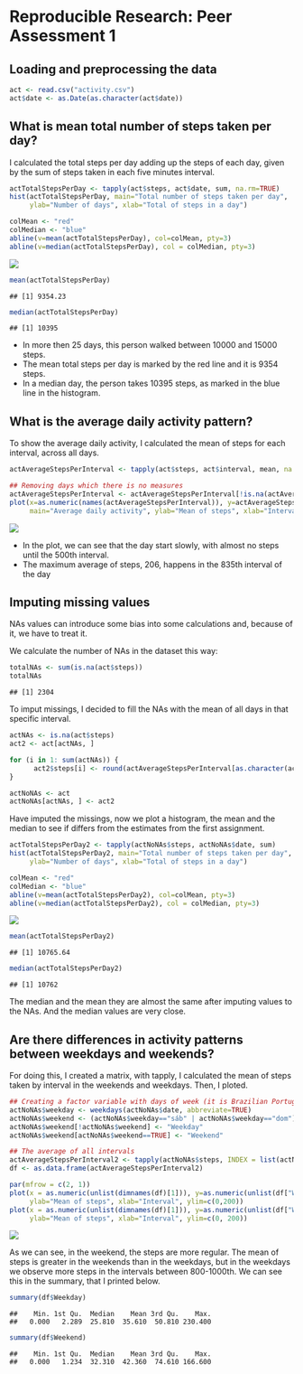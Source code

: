 # Reproducible Research: Peer Assessment 1


## Loading and preprocessing the data



```r
act <- read.csv("activity.csv")
act$date <- as.Date(as.character(act$date))
```


## What is mean total number of steps taken per day?

I calculated the total steps per day adding up the steps of each day, given by the 
sum of steps taken in each five minutes interval. 


```r
actTotalStepsPerDay <- tapply(act$steps, act$date, sum, na.rm=TRUE)
hist(actTotalStepsPerDay, main="Total number of steps taken per day", 
     ylab="Number of days", xlab="Total of steps in a day")

colMean <- "red"
colMedian <- "blue"
abline(v=mean(actTotalStepsPerDay), col=colMean, pty=3)
abline(v=median(actTotalStepsPerDay), col = colMedian, pty=3)
```

![](PA1_template_files/figure-html/unnamed-chunk-2-1.png)<!-- -->

```r
mean(actTotalStepsPerDay)
```

```
## [1] 9354.23
```

```r
median(actTotalStepsPerDay)
```

```
## [1] 10395
```


* In more then 25 days, this person walked between 10000 and 15000 steps. 
* The mean total steps per day is marked by the red line and it is 
9354 steps.
* In a median day, the person takes 10395 steps, as marked in the blue line in the histogram.


## What is the average daily activity pattern?

To show the average daily activity, I calculated the mean of steps for each interval, across all days.  


```r
actAverageStepsPerInterval <- tapply(act$steps, act$interval, mean, na.rm=TRUE)

## Removing days which there is no measures
actAverageStepsPerInterval <- actAverageStepsPerInterval[!is.na(actAverageStepsPerInterval)]
plot(x=as.numeric(names(actAverageStepsPerInterval)), y=actAverageStepsPerInterval, type="l", 
     main="Average daily activity", ylab="Mean of steps", xlab="Interval in the day")
```

![](PA1_template_files/figure-html/unnamed-chunk-3-1.png)<!-- -->

* In the plot, we can see that the day start slowly, with almost no steps until the 500th interval. 
* The maximum average of steps, 206, happens in the 835th 
interval of the day
 

## Imputing missing values

NAs values can introduce some bias into some calculations and, because of it, we have to treat it. 

We calculate the number of NAs in the dataset this way:


```r
totalNAs <- sum(is.na(act$steps))
totalNAs
```

```
## [1] 2304
```
To imput missings, I decided to fill the NAs with the mean of all days in that specific interval. 


```r
actNAs <- is.na(act$steps)
act2 <- act[actNAs, ]

for (i in 1: sum(actNAs)) {
      act2$steps[i] <- round(actAverageStepsPerInterval[as.character(act2$interval[i])], 0)
}

actNoNAs <- act
actNoNAs[actNAs, ] <- act2
```

Have imputed the missings, now we plot a histogram, the mean and the median to see if differs from 
the estimates from the first assignment. 


```r
actTotalStepsPerDay2 <- tapply(actNoNAs$steps, actNoNAs$date, sum)
hist(actTotalStepsPerDay2, main="Total number of steps taken per day", 
     ylab="Number of days", xlab="Total of steps in a day")

colMean <- "red"
colMedian <- "blue"
abline(v=mean(actTotalStepsPerDay2), col=colMean, pty=3)
abline(v=median(actTotalStepsPerDay2), col = colMedian, pty=3)
```

![](PA1_template_files/figure-html/unnamed-chunk-6-1.png)<!-- -->

```r
mean(actTotalStepsPerDay2)
```

```
## [1] 10765.64
```

```r
median(actTotalStepsPerDay2)
```

```
## [1] 10762
```

The median and the mean they are almost the same after imputing values to the NAs. And the median values are 
very close. 

## Are there differences in activity patterns between weekdays and weekends?

For doing this, I created a matrix, with tapply, I calculated the mean of steps taken by interval in the 
weekends and weekdays. Then, I ploted.  



```r
## Creating a factor variable with days of week (it is Brazilian Portuguese)
actNoNAs$weekday <- weekdays(actNoNAs$date, abbreviate=TRUE)
actNoNAs$weekend <- (actNoNAs$weekday=="sáb" | actNoNAs$weekday=="dom")
actNoNAs$weekend[!actNoNAs$weekend] <- "Weekday"
actNoNAs$weekend[actNoNAs$weekend==TRUE] <- "Weekend"

## The average of all intervals
actAverageStepsPerInterval2 <- tapply(actNoNAs$steps, INDEX = list(actNoNAs$interval, actNoNAs$weekend), mean, na.rm=TRUE)
df <- as.data.frame(actAverageStepsPerInterval2)

par(mfrow = c(2, 1))
plot(x = as.numeric(unlist(dimnames(df)[1])), y=as.numeric(unlist(df["Weekday"])), type = "l", 
     ylab="Mean of steps", xlab="Interval", ylim=c(0,200))
plot(x = as.numeric(unlist(dimnames(df)[1])), y=as.numeric(unlist(df["Weekend"])), type = "l", 
     ylab="Mean of steps", xlab="Interval", ylim=c(0, 200))
```

![](PA1_template_files/figure-html/unnamed-chunk-7-1.png)<!-- -->

As we can see, in the weekend, the steps are more regular. The mean of steps is greater in the weekends than in the weekdays, but in the 
weekdays we observe more steps in the intervals between 800-1000th. We can see this in the summary, that I printed below. 


```r
summary(df$Weekday)
```

```
##    Min. 1st Qu.  Median    Mean 3rd Qu.    Max. 
##   0.000   2.289  25.810  35.610  50.810 230.400
```

```r
summary(df$Weekend)
```

```
##    Min. 1st Qu.  Median    Mean 3rd Qu.    Max. 
##   0.000   1.234  32.310  42.360  74.610 166.600
```


